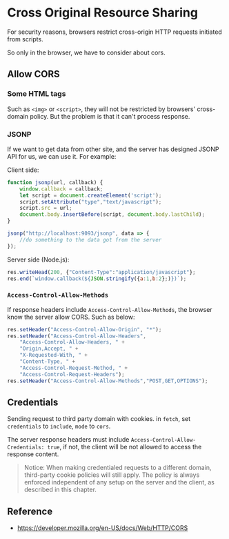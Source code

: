 # Cross Original Resource Sharing

For security reasons, browsers restrict cross-origin HTTP requests initiated from scripts.

So only in the browser, we have to consider about cors.

## Allow CORS

### Some HTML tags

Such as `<img>` or `<script>`, they will not be restricted by browsers' cross-domain policy. But the problem is that it can't process response.

### JSONP

If we want to get data from other site, and the server has designed JSONP API for us, we can use it. For example:

Client side:

```JavaScript
function jsonp(url, callback) {
    window.callback = callback;
    let script = document.createElement('script');
    script.setAttribute("type","text/javascript");
    script.src = url;
    document.body.insertBefore(script, document.body.lastChild);
}

jsonp("http://localhost:9093/jsonp", data => {
    //do something to the data got from the server
});
```

Server side (Node.js):

```JavaScript
res.writeHead(200, {"Content-Type":"application/javascript"};
res.end(`window.callback(${JSON.stringify({a:1,b:2};)})`);
```

### `Access-Control-Allow-Methods`

If response headers include `Access-Control-Allow-Methods`, the browser know the server allow CORS. Such as below:

```JavaScript
res.setHeader("Access-Control-Allow-Origin", "*");
res.setHeader("Access-Control-Allow-Headers",
    "Access-Control-Allow-Headers, " +
    "Origin,Accept, " +
    "X-Requested-With, " +
    "Content-Type, " +
    "Access-Control-Request-Method, " +
    "Access-Control-Request-Headers");
res.setHeader("Access-Control-Allow-Methods","POST,GET,OPTIONS");
```

## Credentials

Sending request to third party domain with cookies. in `fetch`, set `credentials` to `include`, `mode` to `cors`.

The server response headers must include `Access-Control-Allow-Credentials: true`, if not, the client will be not allowed to access the response content.

> Notice: When making credentialed requests to a different domain, third-party cookie policies will still apply. The policy is always enforced independent of any setup on the server and the client, as described in this chapter.

## Reference

- <https://developer.mozilla.org/en-US/docs/Web/HTTP/CORS>

